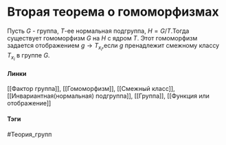 # Вторая теорема о гомоморфизмах
Пусть $G$ - группа, $T$-ее нормальная подгруппа, $H=G/T$.Тогда существует гомоморфизм $G$ на $H$ с ядром $T$. Этот гомоморфизм задается отображением $g\to T_{x_{i}}$,если $g$ пренадлежит смежному классу $T_{x_{i}}$ в группе $G$.

#### Линки 
[[Фактор группа]],
[[Гомоморфизм]],
[[Смежный класс]],
[[Инвариантная(нормальная) подгруппа]],
[[Группа]],
[[Функция или отображение]]
#### Тэги 
 #Теория_групп 